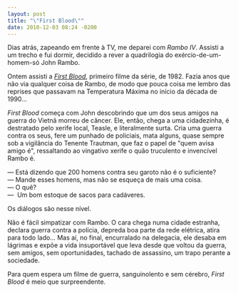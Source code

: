 ```yaml
---
layout: post
title: "\"First Blood\""
date: 2010-12-03 08:24 -0200
---
```

Dias atrás, zapeando em frente à TV, me deparei com _Rambo IV_. Assisti a um trecho e fui dormir, decidido a rever a quadrilogia do exércio-de-um-homem-só John Rambo.

Ontem assisti a [_First Blood_](http://www.imdb.com/title/tt0083944/), primeiro filme da série, de 1982. Fazia anos que não via qualquer coisa de Rambo, de modo que pouca coisa me lembro das reprises que passavam na Temperatura Máxima no início da década de 1990…

_First Blood_ começa com John descobrindo que um dos seus amigos na guerra do Vietnã morreu de câncer. Ele, então, chega a uma cidadezinha, é destratado pelo xerife local, Teasle, e literalmente surta. Cria uma guerra contra os seus, fere um punhado de policiais, mata alguns, quase sempre sob a vigilância do Tenente Trautman, que faz o papel de "quem avisa amigo é", ressaltando ao vingativo xerife o quão truculento e invencível Rambo é.

— Está dizendo que 200 homens contra seu garoto não é o suficiente?  
— Mande esses homens, mas não se esqueça de mais uma coisa.  
— O quê?  
—  Um bom estoque de sacos para cadáveres.

Os diálogos são nesse nível.

Não é fácil simpatizar com Rambo. O cara chega numa cidade estranha, declara guerra contra a polícia, depreda boa parte da rede elétrica, atira para todo lado… Mas aí, no final, encurralado na delegacia, ele desaba em lágrimas e expõe a vida insuportável que leva desde que voltou da guerra, sem amigos, sem oportunidades, tachado de assassino, um trapo perante a sociedade.

Para quem espera um filme de guerra, sanguinolento e sem cérebro, _First Blood_ é meio que surpreendente.
